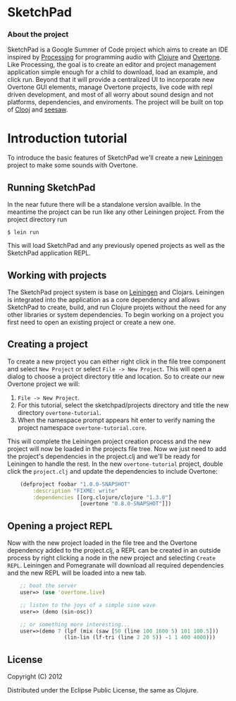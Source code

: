 # SketchPad
### About the project

SketchPad is a Google Summer of Code project which aims to create an IDE inspired by [Processing](processing.org) for programming audio with [Clojure](clojure.org) and [Overtone](http://overtone.github.com/). Like Processing, the goal is to create an editor and project management application simple enough for a child to download, load an example, and click run. Beyond that it will provide a centralized UI to incorporate new Overtone GUI elements, manage Overtone projects, live code with repl driven development, and most of all worry about sound design and not platforms, dependencies, and enviroments. The project will be built on top of [Clooj](https://github.com/arthuredelstein/clooj) and [seesaw](https://github.com/daveray/seesaw).

# Introduction tutorial

To introduce the basic features of SketchPad we'll create a new [Leiningen](https://github.com/technomancy/leiningen) project to make some sounds with Overtone. 

## Running SketchPad

In the near future there will be a standalone version availble. In the meantime the project can be run like any other Leiningen project. From the project directory run

	$ lein run

This will load SketchPad and any previously opened projects as well as the SketchPad application REPL.

## Working with projects

The SketchPad project system is base on [Leiningen](https://github.com/technomancy/leiningen/) and Clojars. Leiningen is integrated into the application as a core dependency and allows SketchPad to create, build, and run Clojure projets without the need for any other libraries or system dependencies. To begin working on a project you first need to open an existing project or create a new one.

## Creating a project

To create a new project you can either right click in the file tree component and select `New Project` or select `File -> New Project`. This will open a dialog to choose a project directory title and location. So to create our new Overtone project we will:

1. `File -> New Project`.
2. For this tutorial, select the sketchpad/projects directory and title the new directory `overtone-tutorial`.
3. When the namespace prompt appears hit enter to verify naming the project namespace `overtone-tutorial.core`.

This will complete the Leiningen project creation process and the new project will now be loaded in the projects file tree. Now we just need to add the project's dependencies in the project.clj and we'll be ready for Leiningen to handle the rest. In the new `overtone-tutorial` project, double click the `project.clj` and update the dependencies to include Overtone:

```clj
	(defproject foobar "1.0.0-SNAPSHOT"
	    :description "FIXME: write"
	    :dependencies [[org.clojure/clojure "1.3.0"]
	  	               [overtone "0.8.0-SNAPSHOT"]])
```

## Opening a project REPL

Now with the new project loaded in the file tree and the Overtone dependency added to the project.clj, a REPL can be created in an outside process by right clicking a node in the new project and selecting `Create REPL`. Leiningen and Pomegranate will download all required dependencies and the new REPL will be loaded into a new tab. 










```clj
    ;; boot the server
    user=> (use 'overtone.live)

    ;; listen to the joys of a simple sine wave
    user=> (demo (sin-osc))

    ;; or something more interesting...
    user=>(demo 7 (lpf (mix (saw [50 (line 100 1600 5) 101 100.5]))
                  (lin-lin (lf-tri (line 2 20 5)) -1 1 400 4000)))
```






















## License

Copyright (C) 2012 

Distributed under the Eclipse Public License, the same as Clojure.
